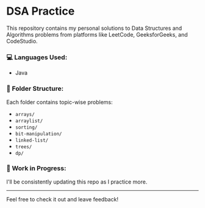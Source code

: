 # DSA Practice

This repository contains my personal solutions to Data Structures and Algorithms problems from platforms like LeetCode, GeeksforGeeks, and CodeStudio.

### 💻 Languages Used:
- Java

### 📁 Folder Structure:
Each folder contains topic-wise problems:
- `arrays/`
- `arraylist/`
- `sorting/`
- `bit-manipulation/`
- `linked-list/`
- `trees/`
- `dp/`

### 🔁 Work in Progress:
I'll be consistently updating this repo as I practice more.

---

Feel free to check it out and leave feedback!
